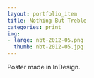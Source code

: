 ```yaml
---
layout: portfolio_item
title: Nothing But Treble
categories: print
img:
- large: nbt-2012-05.png
  thumb: nbt-2012-05.jpg
---
```


Poster made in InDesign.
